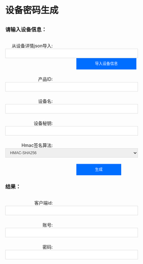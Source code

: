 # 设备密码生成

<div class="content">
    <h3>请输入设备信息：</h3>
    <div>
      <span for="">从设备详情json导入:</span>
      <input type="text" id="deviceJson" name="设备一键复制json" v-model="deviceJson"></input>
      <button type="text" v-on:click="onImportJson()">导入设备信息</button>
    </div>
    <div>
        <span for="">产品ID:</span>
        <input type="text" id="productid" name="productid" v-model="productid"></input>
    </div>
    <div>
        <span for="">设备名:</span>
        <input type="text" id="devicename" name="devicename" v-model="devicename"></input>
    </div>
    <div>
        <span for="">设备秘钥:</span>
        <input type="text" id="devicesecret" name="devicesecret" v-model="devicesecret"></input>
    </div>
    <div>
        <span for="">Hmac签名算法:</span>
        <select id="signmethod" name="signmethod" v-model="signmethod">
            <option value="HMAC-SHA1">HMAC-SHA1</option>
            <option value="HMAC-SHA256" selected>HMAC-SHA256</option>
        </select>
    </div>
    <button id="submit" name="submit" v-on:click="onSign()">生成</button>
    <br />
    <h3>结果：</h3>
    <div>
        <span for="">客户端id:</span>
        <input type="text" id="calculatedclientid" name="calculatedclientid" v-model="calculatedclientid"/>
    </div>
    <div>
        <span for="">账号:</span>
        <input type="text" id="calculatedusername" name="calculatedusername" v-model="calculatedusername"/>
    </div>
    <div>
        <span for="">密码:</span>
        <input type="text" id="calculatedpassword" name="calculatedpassword" v-model="calculatedpassword"/>
    </div>
</div>
  
<script type="module">
import CryptoJS from "../../.vuepress/public/assets/js/crypto-js.min.js";
export default {
    data() {
        return {
            deviceJson: "",
            productid: "",
            devicename: "",
            devicesecret: "",
            signmethod: "HMAC-SHA256",
            calculatedusername: "",
            calculatedpassword: "",
            calculatedclientid:"",
        }
    },
    mounted () {
    },
    methods:  {
        onImportJson(){
          if (this.deviceJson == undefined || this.deviceJson.length == 0) {
            return
          }
          let ret = JSON.parse(this.deviceJson);
          this.productid = ret['产品ID'];
          this.devicename = ret['设备名称'];
          this.devicesecret = ret['密钥'];
        },
        onSign(){
            if (this.productid === '' || this.devicename === '' || this.devicesecret === '' || this.signmethod === '') {
                alert("必填项不能为空");
                return;
            }
            let connid = this.randomString(5);
            let expiry = Math.floor(Date.now() / 1000) + 60 * 60 * 24 * 127;
            let clientid = this.productid + this.devicename;
            let username = clientid + ';' + '12010126' + ';' + connid + ';' + expiry;
            let token = '';
            let password = '';
            if (this.signmethod === 'HMAC-SHA1') {
                token = CryptoJS.HmacSHA1(username, CryptoJS.enc.Base64.parse(this.devicesecret));
                password = token + ';' + 'hmacsha1'
            } else {
                token = CryptoJS.HmacSHA256(username, CryptoJS.enc.Base64.parse(this.devicesecret));
                password = token + ';' + 'hmacsha256'
            }
            this.calculatedusername = username;
            this.calculatedpassword = password;
            this.calculatedclientid = clientid;
        },
        randomString(len, charSet) {
            charSet = charSet || 'ABCDEFGHIJKLMNOPQRSTUVWXYZ0123456789';
            let randomString = '';
            let randomPoz = '';
            for (var i = 0; i < len; i++) {
                randomPoz = Math.floor(Math.random() * charSet.length);
                randomString += charSet.substring(randomPoz, randomPoz + 1);
            }
            return randomString;
        }
    }

}
</script>

<style scoped>
.content {
    margin: 30px 0 0 0px;
}
.content div {
    margin: 20px 0;
}
h3 {
    margin-bottom: 30px;
}
span {
    width: 150px;
    text-align: right;
    display: inline-block;
    margin-right: 10px;
}
input,
select {
    display: inline-block;
    box-sizing: border-box;
    vertical-align: middle;
    height: 30px;
    padding-left: 10px;
    padding-right: 10px;
    font-size: 12px;
    border: 1px solid #ddd;
    border-radius: 0;
    color: #444;
    transition: .2s ease-in-out;
    transition-property: color, background-color, border;
    width: 420px;
}
option {
    background: #A6E1EC;
}
input:hover,
input:focus,
select:hover,
select:focus {
    border: #006eff 1px solid;
    outline: none;
}
button {
    margin-left: 225px;
    height: 36px;
    padding: 0 58px;
    background-color: #006eff;
    color: #fff;
    border: 1px solid #006eff;
    line-height: 30px;
    text-align: center;
    display: inline-block;
    cursor: pointer;
    outline: 0 none;
    box-sizing: border-box;
    text-decoration: none;
    font-size: 12px;
    vertical-align: middle;
    white-space: nowrap;
}
</style>

